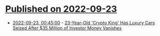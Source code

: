 # [Published on 2022-09-23](index.md)

* [2022-09-23, 00:45:00](https://yro.slashdot.org/story/22/09/22/2041221/23-year-old-crypto-king-has-luxury-cars-seized-after-35-million-of-investor-money-vanishes?utm_source=rss1.0mainlinkanon&utm_medium=feed) - [23-Year-Old 'Crypto King' Has Luxury Cars Seized After $35 Million of Investor Money Vanishes](https://yro.slashdot.org/story/22/09/22/2041221/23-year-old-crypto-king-has-luxury-cars-seized-after-35-million-of-investor-money-vanishes?utm_source=rss1.0mainlinkanon&utm_medium=feed)

